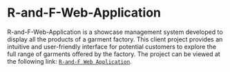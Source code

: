 # R-and-F-Web-Application
R-and-F-Web-Application is a showcase management system developed to display all the products of a garment factory. This client project provides an intuitive and user-friendly interface for potential customers to explore the full range of garments offered by the factory. The project can be viewed at the following link: [`R-and-F Web Application`](https://randfbrand.com/).
